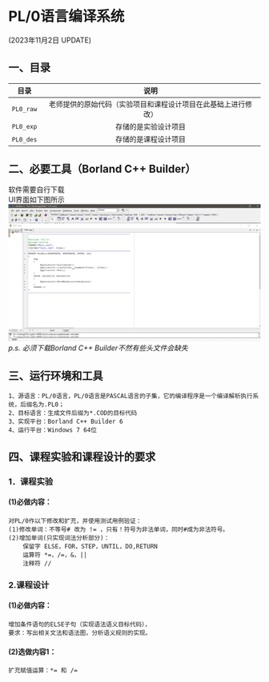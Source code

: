 # PL/0语言编译系统
(2023年11月2日 UPDATE)

## 一、目录
|    目录     |               说明                |
|:---------:|:-------------------------------:|
| `PL0_raw` | 老师提供的原始代码（实验项目和课程设计项目在此基础上进行修改） |
| `PL0_exp` |           存储的是实验设计项目            |
| `PL0_des` |           存储的是课程设计项目            |

## 二、必要工具（Borland C++ Builder）
软件需要自行下载\
UI界面如下图所示
![image](/pict/UI.png)
*p.s. 必须下载Borland C++ Builder不然有些头文件会缺失*

## 三、运行环境和工具
    1、源语言：PL/0语言，PL/0语言是PASCAL语言的子集，它的编译程序是一个编译解析执行系统，后缀名为.PL0；
    2、目标语言：生成文件后缀为*.COD的目标代码 
    3、实现平台：Borland C++ Builder 6 
    4、运行平台：Windows 7 64位 

## 四、课程实验和课程设计的要求
### 1．课程实验
#### (1)必做内容：
    对PL/0作以下修改和扩充，并使用测试用例验证：
    (1)修改单词：不等号# 改为 != ，只有！符号为非法单词，同时#成为非法符号。
    (2)增加单词(只实现词法分析部分)：
        保留字 ELSE，FOR，STEP，UNTIL，DO,RETURN
        运算符 *=，/=，&，||
        注释符 //

### 2.课程设计
#### (1)必做内容：
    增加条件语句的ELSE子句（实现语法语义目标代码），
    要求：写出相关文法和语法图，分析语义规则的实现。
    
#### (2)选做内容1：
    扩充赋值运算：*= 和 /=



    

